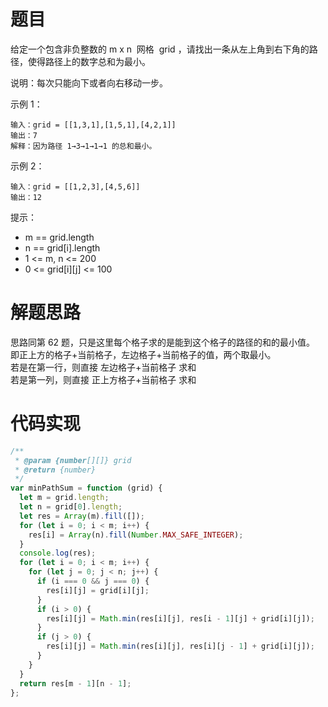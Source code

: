 # 题目

给定一个包含非负整数的 m x n  网格  grid ，请找出一条从左上角到右下角的路径，使得路径上的数字总和为最小。

说明：每次只能向下或者向右移动一步。

示例 1：

```
输入：grid = [[1,3,1],[1,5,1],[4,2,1]]
输出：7
解释：因为路径 1→3→1→1→1 的总和最小。
```

示例 2：

```
输入：grid = [[1,2,3],[4,5,6]]
输出：12
```

提示：

- m == grid.length
- n == grid[i].length
- 1 <= m, n <= 200
- 0 <= grid[i][j] <= 100

# 解题思路

思路同第 62 题，只是这里每个格子求的是能到这个格子的路径的和的最小值。  
即正上方的格子+当前格子，左边格子+当前格子的值，两个取最小。  
若是在第一行，则直接 左边格子+当前格子 求和  
若是第一列，则直接 正上方格子+当前格子 求和

# 代码实现

```javascript
/**
 * @param {number[][]} grid
 * @return {number}
 */
var minPathSum = function (grid) {
  let m = grid.length;
  let n = grid[0].length;
  let res = Array(m).fill([]);
  for (let i = 0; i < m; i++) {
    res[i] = Array(n).fill(Number.MAX_SAFE_INTEGER);
  }
  console.log(res);
  for (let i = 0; i < m; i++) {
    for (let j = 0; j < n; j++) {
      if (i === 0 && j === 0) {
        res[i][j] = grid[i][j];
      }
      if (i > 0) {
        res[i][j] = Math.min(res[i][j], res[i - 1][j] + grid[i][j]);
      }
      if (j > 0) {
        res[i][j] = Math.min(res[i][j], res[i][j - 1] + grid[i][j]);
      }
    }
  }
  return res[m - 1][n - 1];
};
```
